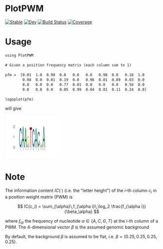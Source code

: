 # PlotPWM

[![Stable](https://img.shields.io/badge/docs-stable-blue.svg)](https://kchu25.github.io/PlotPWM.jl/stable/)
[![Dev](https://img.shields.io/badge/docs-dev-blue.svg)](https://kchu25.github.io/PlotPWM.jl/dev/)
[![Build Status](https://github.com/kchu25/PlotPWM.jl/actions/workflows/CI.yml/badge.svg?branch=main)](https://github.com/kchu25/PlotPWM.jl/actions/workflows/CI.yml?query=branch%3Amain)
[![Coverage](https://codecov.io/gh/kchu25/PlotPWM.jl/branch/main/graph/badge.svg)](https://codecov.io/gh/kchu25/PlotPWM.jl)


# Usage

```
using PlotPWM

# Given a position frequency matrix (each column sum to 1)

pfm =  [0.01  1.0  0.98  0.0   0.0   0.0   0.98  0.0   0.18  1.0
        0.98  0.0  0.01  0.19  0.0   0.96  0.01  0.89  0.03  0.0
        0.0   0.0  0.0   0.77  0.01  0.0   0.0   0.0   0.56  0.0
        0.0   0.0  0.0   0.05  0.99  0.04  0.01  0.11  0.24  0.0]

logoplot(pfm)
```
will give

![pfm](demo/demo.png)

# Note

The information content $IC(\cdot)$ (i.e. the "letter height") of the $i$-th column $c_i$ in a position weight matrix (PWM) is 

$$
IC(c_i) = \sum_{\alpha}\,f_{\alpha i}\,\log_2 \frac{f_{\alpha i}}{\beta_\alpha}
$$

where $f_{\alpha i}$ the frequency of nucleotide $\alpha\in\{A,C,G,T\}$ at the $i$-th column of a PWM. The $4$-dimensional vector $\beta$ is the assumed genomic background

By default, the background $\beta$ is assumed to be flat, i.e. $\beta=(0.25, 0.25,0.25,0.25)$.


